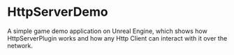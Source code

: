 # HttpServerDemo
A simple game demo application on Unreal Engine, which shows how HttpServerPlugin works and how any Http Client can interact with it over the network.
